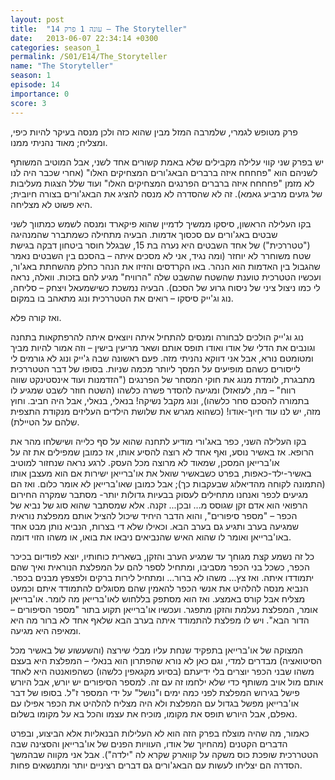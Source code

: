 ```yaml
---
layout: post
title:  "עונה 1 פרק 14 – The Storyteller"
date:   2013-06-07 22:34:14 +0300
categories: season_1
permalink: /S01/E14/The_Storyteller
name: "The Storyteller"
season: 1
episode: 14
importance: 0
score: 3
---
```

פרק מטופש לגמרי, שלמרבה המזל מבין שהוא כזה ולכן מנסה בעיקר להיות כיפי, ומצליח; מאוד נהניתי ממנו.

יש בפרק שני קווי עלילה מקבילים שלא באמת קשורים אחד לשני, אבל המוטיב המשותף לשניהם הוא "פחחחח איזה ברברים הבאג'ורים המצחיקים האלו" (אחרי שכבר היה לנו לא מזמן "פחחחח איזה ברברים הפרנגים המצחיקים האלו" ועוד שלל הצגות מעליבות של גזעים מרביע גאמא). זה לא שהסדרה לא מנסה להציג את הבאג'ורים בצורה חיובית; היא פשוט לא מצליחה.

בקו העלילה הראשון, סיסקו ממשיך לדמיין שהוא פיקארד ומנסה לשמש כמתווך לשני שבטים באג'ורים עם סכסוך אדמות. הבעיה מתחילה כשמתברר שהמנהיגה ("טטררכית") של אחד השבטים היא נערה בת 15, שבגלל חוסר ביטחון דבקה בגישת שטח משוחרר לא יוחזר (ומה נגיד, אני לא מסכים איתה – בהסכם בין השבטים נאמר שהגבול בין האדמות הוא הנהר. באו הקרדסים והזיזו את הנהר כחלק מהשחתת באג'ור, ועכשיו הטטרכית טוענת שהשטח שהשבט שלה "הרוויח" מגיע להם בזכות. וואלה, נראה לי כמו ניצול ציני של ניסוח גרוע של הסכם). הבעיה נמשכת כשישמעאל ויצחק – סליחה, נוג וג'ייק סיסקו – רואים את הטטררכית ונוג מתאהב בו במקום.

ואז קורה פלא.

נוג וג'ייק הולכים לבחורה ומנסים להתחיל איתה ויוצאים איתה להרפתקאות בתחנה וגונבים את הדלי של אודו ואודו תופס אותם ושאר מריעין בישין – וזה אמור להיות מביך ומטומטם נורא, אבל אני דווקא נהניתי מזה. פעם ראשונה שבה ג'ייק ונוג לא גורמים לי לייסורים כשהם מופיעים על המסך ליותר מכמה שניות.
בסופו של דבר הטטררכית מתבגרת, לומדת מנוג את חוקי המסחר של הפרנגים ("הזדמנות ועוד אינסטינקט שווה רווח" – מה, לעזאזל) ומגיעה להסדר פשרה כלשהו (השטח חוזר לשבט שמגיע לו בתמורה להסכם סחר כלשהו), ונוג מקבל נשיקה! בנאלי, בנאלי, אבל היה חביב. וחוץ מזה, יש לנו עוד חיוך-אודו! (כשהוא מגרש את שלושת הילדים העליזים מנקודת התצפית שלהם על הטיילת).

בקו העלילה השני, כפר באג'ורי מודיע לתחנה שהוא על סף כלייה ושישלחו מהר את הרופא. אז באשיר נוסע, ואף אחד לא רוצה להסיע אותו, אז כמובן שמפילים את זה על או'ברייאן המסכן, שמאוד לא מרוצה מכל העסק. לרגע נראה שנחזור למוטיב באשיר-ילד-כאפות, בפרט כשבאשיר שואל את או'ברייאן ישירות אם הוא מעצבן אותו (התמונה לקוחה מהדיאלוג שבעקבות כך); אבל כמובן שאו'ברייאן לא אומר כלום. ואז הם מגיעים לכפר ואנחנו מתחילים לעסוק בבעיות גדולות יותר- מסתבר שמקרה החירום הרפואי הוא אדם זקן שגוסס מ... ובכן... זקנה. אלא שמסתבר שהוא סוג של נביא של הכפר – "מספר סיפורים", והוא הדבר היחיד שיכול להציל אותם ממפלצת נוראית שמגיעה בערב ותגיע גם בערב הבא. וכאילו שלא די בצרות, הנביא נותן מבט אחד באו'ברייאן ואומר לו שהוא האיש שהנביאים ניבאו את בואו, או משהו הזוי דומה.

כל זה נשמע קצת מגוחך עד שמגיע הערב והזקן, בשארית כוחותיו, יוצא לפודיום בכיכר הכפר, כשכל בני הכפר מסביבו, ומתחיל לספר להם על המפלצת הנוראית ואיך שהם יתמודדו איתה. ואז צץ... משהו לא ברור... ומתחיל לירות ברקים ולפצפץ מבנים בכפר. הנביא מנסה להלהיט את אנשי הכפר להאמין שהם מסוגלים להתמודד איתם וכמעט מצליח אבל קורס באמצע. ואז הוא מסתפק בללחוש לאו'ברייאן מה לומר. או'ברייאן אומר, המפלצת נעלמת והזקן מתפגר. ועכשיו או'ברייאן תקוע בתור "מספר הסיפורים – הדור הבא". ויש לו מפלצת להתמודד איתה בערב הבא שלאף אחד לא ברור מה היא ומאיפה היא מגיעה.

המצוקה של או'ברייאן בתפקיד שנחת עליו מבלי שירצה (והשעשוע של באשיר מכל הסיטואציה) מבדרים למדי, וגם כאן לא נורא שהפתרון הוא בנאלי – המפלצת היא בעצם משהו שבני הכפר יוצרים בלי ידיעתם (בסיוע מקגאפין כלשהו) כשהפואנטה היא לאחד אותם מול אויב משותף כדי שלא ילחמו זה עם זה. למספר הסיפורים יש יורש, אבל היורש פישל בגירוש המפלצת לפני כמה ימים ו"נושל" על ידי המספר ז"ל. בסופו של דבר או'ברייאן מפשל בגדול עם המפלצת ולא היה מצליח להלהיט את הכפר אפילו עם נאפלם, אבל היורש תופס את מקומו, מוכיח את עצמו והכל בא על מקומו בשלום.

כאמור, מה שהיה מוצלח בפרק הזה הוא לא העלילות הבנאליות אלא הביצוע, ובפרט הדברים הקטנים (מהחיוך של אודו, העוויות הפנים של או'ברייאן והסצינה שבה הטטררכית שופכת כוס משקה על קווארק שקרא לה "ילדה"). אבל אני מקווה שבהמשך הסדרה הם יצליחו לעשות עם הבאג'ורים גם דברים רציניים יותר ומתנשאים פחות.